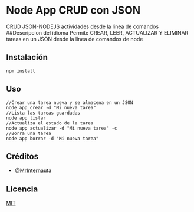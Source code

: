 # Node App CRUD con JSON
CRUD JSON-NODEJS actividades desde la linea de comandos
##Descripcion del idioma
Permite CREAR, LEER, ACTUALIZAR Y ELIMINAR tareas en un JSON desde la linea de comandos de node

## Instalación
```
npm install
```
## Uso
```
//Crear una tarea nueva y se almacena en un JSON
node app crear -d "Mi nueva tarea"
//Lista las tareas guardadas
node app listar 
//Actualiza el estado de la tarea
node app actualizar -d "Mi nueva tarea" -c
//Borra una tarea
node app borrar -d "Mi nueva tarea"
```

## Créditos
- [@MrInternauta](https://twitter.com/mrinternauta)

## Licencia
[MIT](https://opensource.org/licenses/MIT)

